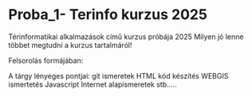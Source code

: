 # Proba_1- Terinfo kurzus 2025
Térinformatikai alkalmazások című kurzus próbája 2025
Milyen jó lenne többet megtudni a kurzus tartalmáról!

Felsorolás formájában:

A tárgy lényeges pontjai: 
git ismeretek
HTML kód készítés
WEBGIS ismertetés
Javascript
Internet alapismeretek
stb.....
